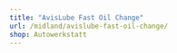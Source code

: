 ```yaml
---
title: "AvisLube Fast Oil Change"
url: /midland/avislube-fast-oil-change/
shop: Autowerkstatt
---
```

